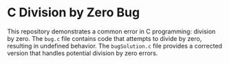 # C Division by Zero Bug
This repository demonstrates a common error in C programming: division by zero. The `bug.c` file contains code that attempts to divide by zero, resulting in undefined behavior. The `bugSolution.c` file provides a corrected version that handles potential division by zero errors.